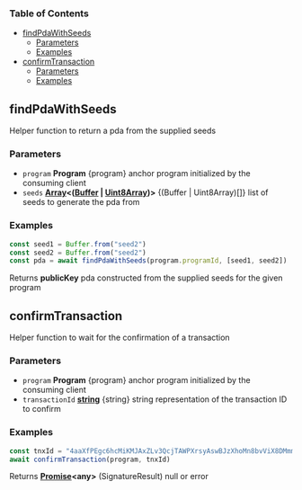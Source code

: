 <!-- Generated by documentation.js. Update this documentation by updating the source code. -->

### Table of Contents

*   [findPdaWithSeeds][1]
    *   [Parameters][2]
    *   [Examples][3]
*   [confirmTransaction][4]
    *   [Parameters][5]
    *   [Examples][6]

## findPdaWithSeeds

Helper function to return a pda from the supplied seeds

### Parameters

*   `program` **Program** {program} anchor program initialized by the consuming client
*   `seeds` **[Array][7]<([Buffer][8] | [Uint8Array][9])>** {(Buffer | Uint8Array)\[]} list of seeds to generate the pda from

### Examples

```javascript
const seed1 = Buffer.from("seed2")
const seed2 = Buffer.from("seed2")
const pda = await findPdaWithSeeds(program.programId, [seed1, seed2])
```

Returns **publicKey** pda constructed from the supplied seeds for the given program

## confirmTransaction

Helper function to wait for the confirmation of a transaction

### Parameters

*   `program` **Program** {program} anchor program initialized by the consuming client
*   `transactionId` **[string][10]** {string} string representation of the transaction ID to confirm

### Examples

```javascript
const tnxId = "4aaXfPEgc6hcMiKMJAxZLv3QcjTAWPXrsyAswBJzXhoMn8bvViX8DMmmUx7gaNGWwnBnaky8SyJJrszyGZGAQjKC"
await confirmTransaction(program, tnxId)
```

Returns **[Promise][11]\<any>** (SignatureResult) null or error

[1]: #findpdawithseeds

[2]: #parameters

[3]: #examples

[4]: #confirmtransaction

[5]: #parameters-1

[6]: #examples-1

[7]: https://developer.mozilla.org/docs/Web/JavaScript/Reference/Global_Objects/Array

[8]: https://nodejs.org/api/buffer.html

[9]: https://developer.mozilla.org/docs/Web/JavaScript/Reference/Global_Objects/Uint8Array

[10]: https://developer.mozilla.org/docs/Web/JavaScript/Reference/Global_Objects/String

[11]: https://developer.mozilla.org/docs/Web/JavaScript/Reference/Global_Objects/Promise

